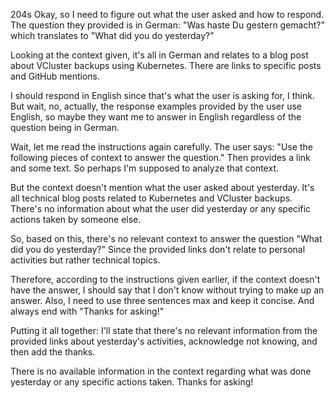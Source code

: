 204s
<think>
Okay, so I need to figure out what the user asked and how to respond. The question they provided is in German: "Was haste Du gestern gemacht?" which translates to "What did you do yesterday?" 

Looking at the context given, it's all in German and relates to a blog post about VCluster backups using Kubernetes. There are links to specific posts and GitHub mentions.

I should respond in English since that's what the user is asking for, I think. But wait, no, actually, the response examples provided by the user use English, so maybe they want me to answer in English regardless of the question being in German.

Wait, let me read the instructions again carefully. The user says: "Use the following pieces of context to answer the question." Then provides a link and some text. So perhaps I'm supposed to analyze that context.

But the context doesn't mention what the user asked about yesterday. It's all technical blog posts related to Kubernetes and VCluster backups. There's no information about what the user did yesterday or any specific actions taken by someone else.

So, based on this, there's no relevant context to answer the question "What did you do yesterday?" Since the provided links don't relate to personal activities but rather technical topics.

Therefore, according to the instructions given earlier, if the context doesn't have the answer, I should say that I don't know without trying to make up an answer. Also, I need to use three sentences max and keep it concise. And always end with "Thanks for asking!"

Putting it all together: I'll state that there's no relevant information from the provided links about yesterday's activities, acknowledge not knowing, and then add the thanks.
</think>

There is no available information in the context regarding what was done yesterday or any specific actions taken. Thanks for asking!
